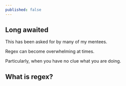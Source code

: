 ```yaml
---
published: false
---
```

## Long awaited

This has been asked for by many of my mentees.

Regex can become overwhelming at times.

Particularly, when you have no clue what you are doing.

## What is regex?

